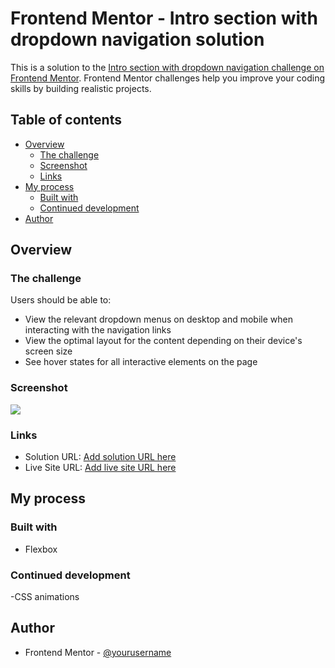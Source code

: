 # Frontend Mentor - Intro section with dropdown navigation solution

This is a solution to the [Intro section with dropdown navigation challenge on Frontend Mentor](https://www.frontendmentor.io/challenges/intro-section-with-dropdown-navigation-ryaPetHE5). Frontend Mentor challenges help you improve your coding skills by building realistic projects. 

## Table of contents

- [Overview](#overview)
  - [The challenge](#the-challenge)
  - [Screenshot](#screenshot)
  - [Links](#links)
- [My process](#my-process)
  - [Built with](#built-with)
  - [Continued development](#continued-development)
- [Author](#author)

## Overview

### The challenge

Users should be able to:

- View the relevant dropdown menus on desktop and mobile when interacting with the navigation links
- View the optimal layout for the content depending on their device's screen size
- See hover states for all interactive elements on the page

### Screenshot

![](./screenshot.jpg)

### Links

- Solution URL: [Add solution URL here](https://github.com/Shuvalovrus/intro-section-with-dropdown-navigation-main)
- Live Site URL: [Add live site URL here](https://shuvalovrus.github.io/intro-section-with-dropdown-navigation-main/)

## My process

### Built with

- Flexbox

### Continued development

-CSS animations

## Author

- Frontend Mentor - [@yourusername](https://www.frontendmentor.io/profile/yourusername)

